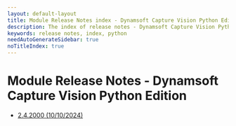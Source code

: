 ```yaml
---
layout: default-layout
title: Module Release Notes index - Dynamsoft Capture Vision Python Edition
description: The index of release notes - Dynamsoft Capture Vision Python Edition.
keywords: release notes, index, python
needAutoGenerateSidebar: true
noTitleIndex: true
---
```


# Module Release Notes - Dynamsoft Capture Vision Python Edition

- [2.4.2000 (10/10/2024)](python-2.md#242000-10102024)
